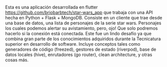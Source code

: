 Esta es una aplicación desarrollada en flutter https://github.com/briobarbtech/star-wars_app que trabaja con una API hecha en Python + Flask + MongoDB. Consiste en un cliente que trae desde una base de datos, una lista de personajes de la serie star wars. Personajes los cuales podemos alertar su avistamiento, pero, ojo! Que solo podremos hacerlo si la conexión está conectada. Este fue un lindo desafío ya que combina gran parte de los conocimientos adquiridos durante la Tecnicatura superior en desarrollo de software. Incluye conceptos tales como generadores de código (freezed), gestores de estado (riverpod), base de datos locales (hive), enrutadores (go router), clean architecture, y otras cosas más.
